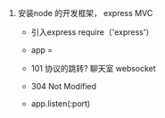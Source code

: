 1. 安装node 的开发框架， express MVC
    - 引入express require（'express'）
    - app = 

    - 101 协议的跳转? 聊天室 websocket
    - 304 Not Modified
    - app.listen(:port)